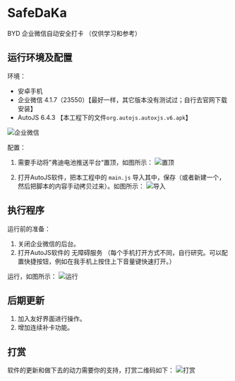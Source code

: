 # SafeDaKa
BYD 企业微信自动安全打卡 （仅供学习和参考）

## 运行环境及配置

环境：
- 安卓手机
- 企业微信 4.1.7（23550）【最好一样，其它版本没有测试过；自行去官网下载安装】
- AutoJS 6.4.3 【本工程下的文件`org.autojs.autoxjs.v6.apk`】

![企业微信](images/wx.png)


配置：

1. 需要手动将”弗迪电池推送平台“置顶，如图所示：
![置顶](images/setting.png)

2. 打开AutoJS软件，把本工程中的 `main.js` 导入其中，保存（或者新建一个，然后把脚本的内容手动拷贝过来）。如图所示：
![导入](images/import.png)


## 执行程序

运行前的准备：
1. 关闭企业微信的后台。
2. 打开AutoJS软件的 无障碍服务 （每个手机打开方式不同，自行研究。可以配置快捷按钮，例如在我手机上按住上下音量键快速打开。）

运行，如图所示：
![运行](images/run.png)


## 后期更新

1. 加入友好界面进行操作。
2. 增加连续补卡功能。

## 打赏

软件的更新和做下去的动力需要你的支持，打赏二维码如下：
![打赏](images/m.png)

